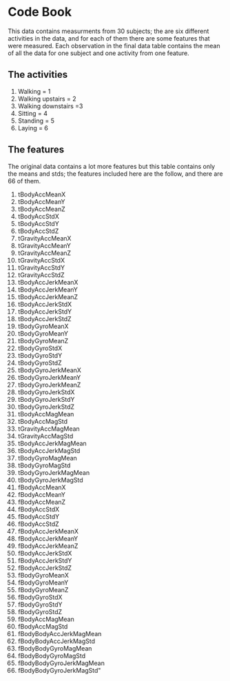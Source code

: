 # Code Book #
This data contains measurments from 30 subjects; the are six different activities in the data, and for each of them there are some features that were measured. Each observation in the final data table contains the mean of all the data for one subject and one activity from one feature.

## The activities ##
1. Walking = 1
2. Walking upstairs = 2
3. Walking downstairs =3
4. Sitting = 4
5. Standing = 5
6. Laying = 6

## The features ##
The original data contains a lot more features but this table contains only the means and stds; the features included here are the follow, and there are 66 of them.

1.  tBodyAccMeanX
2.  tBodyAccMeanY
3.  tBodyAccMeanZ
4.  tBodyAccStdX
5.  tBodyAccStdY
6.  tBodyAccStdZ
7.  tGravityAccMeanX
8.  tGravityAccMeanY
9.  tGravityAccMeanZ
10. tGravityAccStdX
11. tGravityAccStdY
12. tGravityAccStdZ         
13. tBodyAccJerkMeanX
14. tBodyAccJerkMeanY
15. tBodyAccJerkMeanZ       
16. tBodyAccJerkStdX
17. tBodyAccJerkStdY
18. tBodyAccJerkStdZ        
19. tBodyGyroMeanX
20. tBodyGyroMeanY
21. tBodyGyroMeanZ
22. tBodyGyroStdX
23. tBodyGyroStdY
24. tBodyGyroStdZ
25. tBodyGyroJerkMeanX
26. tBodyGyroJerkMeanY
27. tBodyGyroJerkMeanZ
28. tBodyGyroJerkStdX
29. tBodyGyroJerkStdY
30. tBodyGyroJerkStdZ
31. tBodyAccMagMean
32. tBodyAccMagStd
33. tGravityAccMagMean
34. tGravityAccMagStd
35. tBodyAccJerkMagMean
36. tBodyAccJerkMagStd
37. tBodyGyroMagMean
38. tBodyGyroMagStd
39. tBodyGyroJerkMagMean
40. tBodyGyroJerkMagStd
41. fBodyAccMeanX
42. fBodyAccMeanY
43. fBodyAccMeanZ
44. fBodyAccStdX
45. fBodyAccStdY
46. fBodyAccStdZ
47. fBodyAccJerkMeanX
48. fBodyAccJerkMeanY
49. fBodyAccJerkMeanZ
50. fBodyAccJerkStdX
51. fBodyAccJerkStdY
52. fBodyAccJerkStdZ
53. fBodyGyroMeanX
54. fBodyGyroMeanY
55. fBodyGyroMeanZ
56. fBodyGyroStdX
57. fBodyGyroStdY
58. fBodyGyroStdZ
59. fBodyAccMagMean
60. fBodyAccMagStd
61. fBodyBodyAccJerkMagMean
62. fBodyBodyAccJerkMagStd
63. fBodyBodyGyroMagMean
64. fBodyBodyGyroMagStd
65. fBodyBodyGyroJerkMagMean
66. fBodyBodyGyroJerkMagStd"
